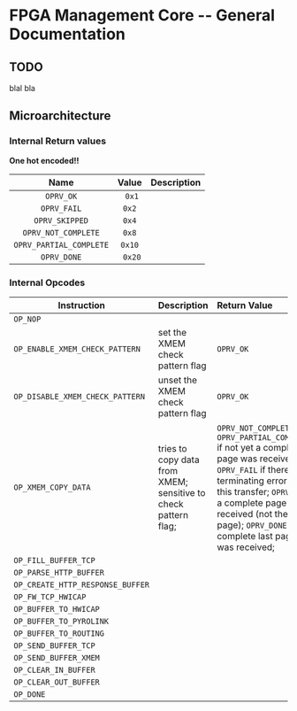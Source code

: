 FPGA Management Core -- General Documentation
======================


## TODO 


blal bla 


## Microarchitecture 

### Internal Return values

**One hot encoded!!**

|   Name         |  Value |  Description | 
|:--------------:|:------:|:------------:|
| `OPRV_OK`       | ` 0x1` |  |
| `OPRV_FAIL`      |   `0x2`  |  | 
| `OPRV_SKIPPED`  | `0x4`   |   | 
| `OPRV_NOT_COMPLETE` | `0x8`    |   | 
| `OPRV_PARTIAL_COMPLETE` |  `0x10` |  |
| `OPRV_DONE`    |  ` 0x20` | | 


### Internal Opcodes

| Instruction                   |   Description                   |   Return Value |
|:-----------------------------:|:--------------------------------|:---------------|
| `OP_NOP                        ` |
| `OP_ENABLE_XMEM_CHECK_PATTERN  ` |  set the XMEM check pattern flag |   `OPRV_OK` | 
| `OP_DISABLE_XMEM_CHECK_PATTERN ` | unset the XMEM check pattern flag | `OPRV_OK` |
| `OP_XMEM_COPY_DATA             ` | tries to copy data from XMEM; sensitive to check pattern flag; | `OPRV_NOT_COMPLETE` or `OPRV_PARTIAL_COMPLETE` if not yet a complete page was received; `OPRV_FAIL` if there is a terminating error for this transfer; `OPRV_OK` if a complete page was received (not the last page); `OPRV_DONE` if a complete last page was received; | 
| `OP_FILL_BUFFER_TCP            ` |
| `OP_PARSE_HTTP_BUFFER          ` |
| `OP_CREATE_HTTP_RESPONSE_BUFFER` |
| `OP_FW_TCP_HWICAP              ` |
| `OP_BUFFER_TO_HWICAP           ` |
| `OP_BUFFER_TO_PYROLINK         ` |
| `OP_BUFFER_TO_ROUTING          ` |
| `OP_SEND_BUFFER_TCP            ` |
| `OP_SEND_BUFFER_XMEM           ` |
| `OP_CLEAR_IN_BUFFER            ` |
| `OP_CLEAR_OUT_BUFFER           ` |
| `OP_DONE                       ` |


